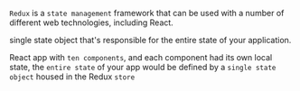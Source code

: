 `Redux` is a `state management` framework that can be used with a number of different web technologies, including React.

single state object that's responsible for the entire state of your application. 

React app with `ten components`, and each component had its own local state, the `entire state` of your app would be defined by a `single state object` housed in the Redux `store`

